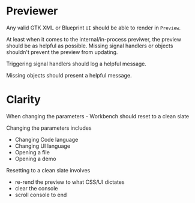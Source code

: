 # Previewer

Any valid GTK XML or Blueprint `UI` should be able to render in `Preview`.

At least when it comes to the internal/in-process previwer, the preview should be as helpful as possible. Missing signal handlers or objects shouldn't prevent the preview from updating.

Triggering signal handlers should log a helpful message.

Missing objects should present a helpful message.

# Clarity

When changing the parameters - Workbench should reset to a clean slate

Changing the parameters includes

- Changing Code language
- Changing UI language
- Opening a file
- Opening a demo

Resetting to a clean slate involves

- re-rend the preview to what CSS/UI dictates
- clear the console
- scroll console to end
